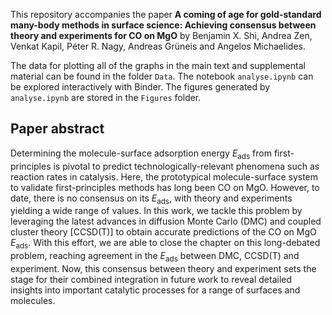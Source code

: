 

This repository accompanies the paper **A coming of age for gold-standard many-body methods in surface science: Achieving consensus between theory and experiments for CO on MgO** by Benjamin X. Shi, Andrea Zen, Venkat Kapil,  Péter R. Nagy, Andreas Gr&uuml;neis and Angelos
Michaelides.

The data for plotting all of the graphs in the main text and supplemental material can be found in the folder `Data`. The notebook `analyse.ipynb` can be explored interactively with Binder. The figures generated by `analyse.ipynb` are stored in the `Figures` folder.


## Paper abstract

Determining the molecule-surface adsorption energy *E*<sub>ads</sub> from first-principles is pivotal to predict technologically-relevant phenomena such as reaction rates in catalysis. Here, the prototypical molecule-surface system to validate first-principles methods has long been CO on MgO. However, to date, there is no consensus on its *E*<sub>ads</sub>, with theory and experiments yielding a wide range of values. In this work, we tackle this problem by leveraging the latest advances in diffusion Monte Carlo (DMC) and coupled cluster theory \[CCSD(T)\] to obtain accurate predictions of the CO on MgO *E*<sub>ads</sub>. With this effort, we are able to close the chapter on this long-debated problem, reaching agreement in the *E*<sub>ads</sub> between DMC, CCSD(T) and experiment. Now, this consensus between theory and experiment sets the stage for their combined integration in future work to reveal detailed insights into important catalytic processes for a range of surfaces and molecules.

